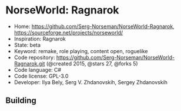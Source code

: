 # NorseWorld: Ragnarok

- Home: https://github.com/Serg-Norseman/NorseWorld-Ragnarok, https://sourceforge.net/projects/norseworld/
- Inspiration: Ragnarok
- State: beta
- Keyword: remake, role playing, content open, roguelike
- Code repository: https://github.com/Serg-Norseman/NorseWorld-Ragnarok.git (@created 2015, @stars 27, @forks 5)
- Code language: C#
- Code license: GPL-3.0
- Developer: Ilya Bely, Serg V. Zhdanovskih, Sergey Zhdanovskih

## Building
